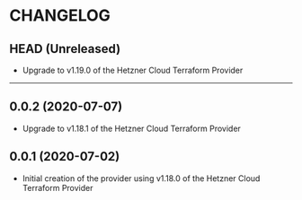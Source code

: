 CHANGELOG
=========

## HEAD (Unreleased)
* Upgrade to v1.19.0 of the Hetzner Cloud Terraform Provider

---

## 0.0.2 (2020-07-07)
* Upgrade to v1.18.1 of the Hetzner Cloud Terraform Provider

## 0.0.1 (2020-07-02)
* Initial creation of the provider using v1.18.0 of the Hetzner Cloud Terraform Provider

